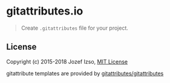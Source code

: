 # gitattributes.io

> Create `.gitattributes` file for your project.


## License

Copyright (c) 2015-2018 Jozef Izso, [MIT License](LICENSE)

gitattribute templates are provided by [gitattributes/gitattributes](https://github.com/gitattributes/gitattributes)

